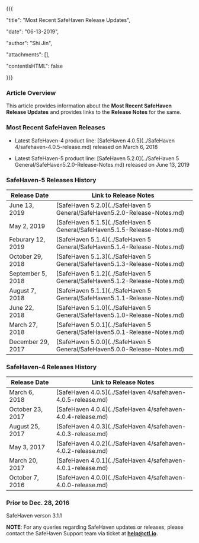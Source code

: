 {{{

  "title": "Most Recent SafeHaven Release Updates",

  "date": "06-13-2019",

  "author": "Shi Jin",

  "attachments": [],

  "contentIsHTML": false

}}}

### Article Overview

This article provides information about the **Most Recent SafeHaven Release Updates** and provides links to the **Release Notes** for the same.

### Most Recent SafeHaven Releases

* Latest SafeHaven-4 product line:  [SafeHaven 4.0.5](../SafeHaven 4/safehaven-4.0.5-release.md) released on March 6, 2018

* Latest SafeHaven-5 product line: [SafeHaven 5.2.0](../SafeHaven 5 General/SafeHaven5.2.0-Release-Notes.md) released on June 13, 2019



### SafeHaven-5 Releases History

|Release Date|Link to Release Notes|
|---|---|
|June 13, 2019|[SafeHaven 5.2.0](../SafeHaven 5 General/SafeHaven5.2.0-Release-Notes.md)|
|May 2, 2019|[SafeHaven 5.1.5](../SafeHaven 5 General/SafeHaven5.1.5-Release-Notes.md)|
|Feburary 12, 2019|[SafeHaven 5.1.4](../SafeHaven 5 General/SafeHaven5.1.4-Release-Notes.md)|
|October 29, 2018|[SafeHaven 5.1.3](../SafeHaven 5 General/SafeHaven5.1.3-Release-Notes.md)|
|September 5, 2018|[SafeHaven 5.1.2](../SafeHaven 5 General/SafeHaven5.1.2-Release-Notes.md)|
|August 7, 2018|[SafeHaven 5.1.1](../SafeHaven 5 General/SafeHaven5.1.1-Release-Notes.md)|
|June 22, 2018|[SafeHaven 5.1.0](../SafeHaven 5 General/SafeHaven5.1.0-Release-Notes.md)|
|March 27, 2018|[SafeHaven 5.0.1](../SafeHaven 5 General/SafeHaven5.0.1-Release-Notes.md)|
|December 29, 2017| [SafeHaven 5.0.0](../SafeHaven 5 General/SafeHaven5.0.0-Release-Notes.md)|

### SafeHaven-4 Releases History

|Release Date|Link to Release Notes|
|---|---|
|March 6, 2018| [SafeHaven 4.0.5](../SafeHaven 4/safehaven-4.0.5-release.md)|
|October 23, 2017| [SafeHaven 4.0.4](../SafeHaven 4/safehaven-4.0.4-release.md)|
|August 25, 2017|[SafeHaven 4.0.3](../SafeHaven 4/safehaven-4.0.3-release.md)|
|May 3, 2017 |[SafeHaven 4.0.2](../SafeHaven 4/safehaven-4.0.2-release.md)|
|March 20, 2017 |[SafeHaven 4.0.1](../SafeHaven 4/safehaven-4.0.1-release.md)|
|October 7, 2016|[SafeHaven 4.0.0](../SafeHaven 4/safehaven-4.0.0-release.md)|

### Prior to Dec. 28, 2016

SafeHaven verson 3.1.1

**NOTE**: For any queries regarding SafeHaven updates or releases, please contact the SafeHaven Support team  via ticket at **help@ctl.io**.
